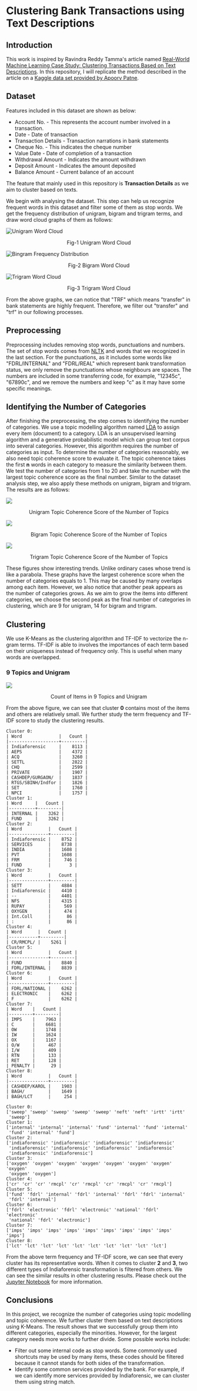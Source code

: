 # Clustering Bank Transactions using Text Descriptions



## Introduction

This work is inspired by Ravindra Reddy Tamma's article named [Real-World Machine Learning Case Study: Clustering Transactions Based on Text Descriptions](https://www.analyticsvidhya.com/blog/2020/07/machine-learning-study-clustering-transactions-text-descriptions/). In this repository, I will replicate the method described in the article on a [Kaggle data set provided by Apoorv Patne](https://www.kaggle.com/apoorvwatsky/bank-transaction-data).

## Dataset

Features included in this dataset are shown as below:

- Account No. - This represents the account number involved in a transaction.
- Date - Date of transaction
- Transaction Details - Transaction narrations in bank statements
- Cheque No. - This indicates the cheque number
- Value Date - Date of completion of a transaction
- Withdrawal Amount - Indicates the amount withdrawn
- Deposit Amount - Indicates the amount deposited
- Balance Amount - Current balance of an account

The feature that mainly used in this repository is **Transaction Details** as we aim to cluster based on texts.

We begin with analysing the dataset. This step can help us recognize frequent words in this dataset and filter some of them as stop words. We get the frequency distribution of unigram, bigram and trigram terms, and draw word cloud graphs of them as follows:

![Unigram Word Cloud](./data/results/1-gram-word-cloud-raw.jpg)

<center>Fig-1 Unigram Word Cloud</center>

![Bingram Frequency Distribution](./data/results/2-gram-word-cloud-raw.jpg)

<center>Fig-2 Bigram Word Cloud</center>

![Trigram Word Cloud](./data/results/3-gram-word-cloud-raw.jpg)

<center>Fig-3 Trigram Word Cloud</center>

From the above graphs, we can notice that "TRF" which means "transfer" in bank statements are highly frequent. Therefore, we filter out "transfer" and "trf" in our following processes. 

## Preprocessing

Preprocessing includes removing stop words, punctuations and numbers. The set of stop words comes from [NLTK](https://www.nltk.org/) and words that we recognized in the last section. For the punctuations, as it includes some words like "FDRL/INTERNAL" and "FDRL/REAL" which represent bank transformation status, we only remove the punctuations whose neighbours are spaces. The numbers are included in some transferring code, for example, "12345c", "67890c", and we remove the numbers and keep "c" as it may have some specific meanings.

## Identifying the Number of Categories

After finishing the preprocessing, the step comes to identifying the number of categories. We use a topic modelling algorithm named [LDA](https://www.jmlr.org/papers/v3/blei03a) to assign every item (document) to a category. LDA is an unsupervised learning algorithm and a generative probabilistic model which can group text corpus into several categories. However, this algorithm requires the number of categories as input. To determine the number of categories reasonably, we also need topic coherence score to evaluate it. The topic coherence takes the first **n** words in each category to measure the similarity between them. We test the number of categories from 1 to 20 and take the number with the largest topic coherence score as the final number. Similar to the dataset analysis step, we also apply these methods on unigram, bigram and trigram. The results are as follows:

![](./data/results/Unigram-Topic-Frequency.png)

<center>Unigram Topic Coherence Score of the Number of Topics</center>

![](./data/results/Bingram-Topic-Frequency.png)

<center>Bigram Topic Coherence Score of the Number of Topics</center>

![](./data/results/Trigram-Topic-Frequency.png)

<center>Trigram Topic Coherence Score of the Number of Topics</center>

These figures show interesting trends. Unlike ordinary cases whose trend is like a parabola. These graphs have the largest coherence score when the number of categories equals to 1. This may be caused by many overlaps among each item. However, we also notice that another peak appears as the number of categories grows. As we aim to grow the items into different categories, we choose the second peak as the final number of categories in clustering, which are 9 for unigram, 14 for bigram and trigram.

## Clustering

We use K-Means as the clustering algorithm and TF-IDF to vectorize the n-gram terms. TF-IDF is able to involves the importances of each term based on their uniqueness instead of frequency only. This is useful when many words are overlapped.

### 9 Topics and Unigram

![](./data/results/9-topics-unigram.png)

<center>Count of Items in 9 Topics and Unigram</center>

From the above figure, we can see that cluster __0__ contains most of the items and others are relatively small. We further study the term frequency and TF-IDF score to study the clustering results.

```
Cluster 0:
| Word              |   Count |
|-------------------+---------|
| Indiaforensic     |    8113 |
| AEPS              |    4372 |
| ACQ               |    3260 |
| SETTL             |    2822 |
| CHQ               |    2599 |
| PRIVATE           |    1907 |
| CASHDEP/GURGAON/  |    1837 |
| RTGS/SBINH/Indfor |    1826 |
| SET               |    1760 |
| NPCI              |    1757 |
Cluster 1:
| Word     |   Count |
|----------+---------|
| INTERNAL |    3262 |
| FUND     |    3262 |
Cluster 2:
| Word          |   Count |
|---------------+---------|
| Indiaforensic |    8752 |
| SERVICES      |    8738 |
| INDIA         |    1608 |
| PVT           |    1608 |
| FRM           |     746 |
| FUND          |       3 |
Cluster 3:
| Word          |   Count |
|---------------+---------|
| SETT          |    4884 |
| Indiaforensic |    4410 |
| --            |    4401 |
| NFS           |    4315 |
| RUPAY         |     569 |
| OXYGEN        |     474 |
| Int.Coll      |      86 |
| :             |      86 |
Cluster 4:
| Word      |   Count |
|-----------+---------|
| CR/RMCPL/ |    5261 |
Cluster 5:
| Word          |   Count |
|---------------+---------|
| FUND          |    8840 |
| FDRL/INTERNAL |    8839 |
Cluster 6:
| Word          |   Count |
|---------------+---------|
| FDRL/NATIONAL |    6262 |
| ELECTRONIC    |    6262 |
| F             |    6262 |
Cluster 7:
| Word    |   Count |
|---------+---------|
| IMPS    |    7963 |
| C       |    6681 |
| OW      |    1748 |
| IW      |    1624 |
| OX      |    1167 |
| O/W     |     467 |
| I/W     |     409 |
| RTN     |     133 |
| RET     |     128 |
| PENALTY |      29 |
Cluster 8:
| Word          |   Count |
|---------------+---------|
| CASHDEP/KAROL |    1903 |
| BAGH/         |    1649 |
| BAGH/LCT      |     254 |
```

```
Cluster 0:
['sweep' 'sweep' 'sweep' 'sweep' 'sweep' 'neft' 'neft' 'irtt' 'irtt'
 'sweep']
Cluster 1:
['internal' 'internal' 'internal' 'fund' 'internal' 'fund' 'internal'
 'fund' 'internal' 'fund']
Cluster 2:
['indiaforensic' 'indiaforensic' 'indiaforensic' 'indiaforensic'
 'indiaforensic' 'indiaforensic' 'indiaforensic' 'indiaforensic'
 'indiaforensic' 'indiaforensic']
Cluster 3:
['oxygen' 'oxygen' 'oxygen' 'oxygen' 'oxygen' 'oxygen' 'oxygen' 'oxygen'
 'oxygen' 'oxygen']
Cluster 4:
['cr' 'cr' 'cr' 'rmcpl' 'cr' 'rmcpl' 'cr' 'rmcpl' 'cr' 'rmcpl']
Cluster 5:
['fund' 'fdrl' 'internal' 'fdrl' 'internal' 'fdrl' 'fdrl' 'internal'
 'fdrl' 'internal']
Cluster 6:
['fdrl' 'electronic' 'fdrl' 'electronic' 'national' 'fdrl' 'electronic'
 'national' 'fdrl' 'electronic']
Cluster 7:
['imps' 'imps' 'imps' 'imps' 'imps' 'imps' 'imps' 'imps' 'imps' 'imps']
Cluster 8:
['lct' 'lct' 'lct' 'lct' 'lct' 'lct' 'lct' 'lct' 'lct' 'lct']
```

From the above term frequency and TF-IDF score, we can see that every cluster has its representative words. When it comes to cluster **2** and **3**, two different types of Indiaforensic transformation is filtered from others. We can see the similar results in other clustering results. Please check out the [Jupyter Notebook](https://github.com/myJSheart/bank_transactions_clustering/blob/master/notebooks/explore_data.ipynb) for more information.

## Conclusions

In this project, we recognize the number of categories using topic modelling and topic coherence. We further cluster them based on text descriptions using K-Means. The result shows that we successfully group them into different categories, especially the minorities. However, for the largest category needs more works to further divide. Some possible works include:

* Filter out some internal code as stop words. Some commonly used shortcuts may be used by many items, these codes should be filtered because it cannot stands for both sides of the transformation.
* Identify some common services provided by the bank. For example, if we can identify more services provided by Indiaforensic, we can cluster them using string match.

